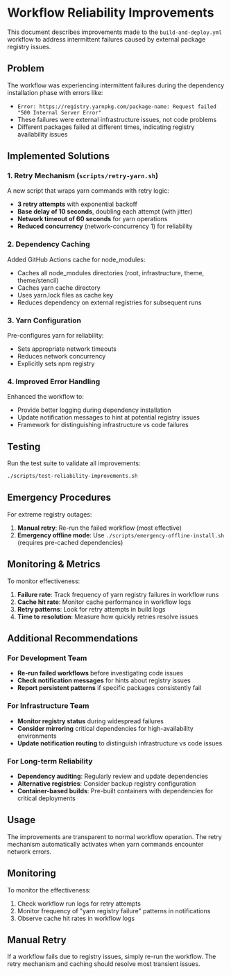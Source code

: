 # Workflow Reliability Improvements

This document describes improvements made to the `build-and-deploy.yml` workflow to address intermittent failures caused by external package registry issues.

## Problem

The workflow was experiencing intermittent failures during the dependency installation phase with errors like:
- `Error: https://registry.yarnpkg.com/package-name: Request failed "500 Internal Server Error"`
- These failures were external infrastructure issues, not code problems
- Different packages failed at different times, indicating registry availability issues

## Implemented Solutions

### 1. Retry Mechanism (`scripts/retry-yarn.sh`)

A new script that wraps yarn commands with retry logic:
- **3 retry attempts** with exponential backoff
- **Base delay of 10 seconds**, doubling each attempt (with jitter)
- **Network timeout of 60 seconds** for yarn operations
- **Reduced concurrency** (network-concurrency 1) for reliability

### 2. Dependency Caching

Added GitHub Actions cache for node_modules:
- Caches all node_modules directories (root, infrastructure, theme, theme/stencil)
- Caches yarn cache directory
- Uses yarn.lock files as cache key
- Reduces dependency on external registries for subsequent runs

### 3. Yarn Configuration

Pre-configures yarn for reliability:
- Sets appropriate network timeouts
- Reduces network concurrency
- Explicitly sets npm registry

### 4. Improved Error Handling

Enhanced the workflow to:
- Provide better logging during dependency installation
- Update notification messages to hint at potential registry issues
- Framework for distinguishing infrastructure vs code failures

## Testing

Run the test suite to validate all improvements:
```bash
./scripts/test-reliability-improvements.sh
```

## Emergency Procedures

For extreme registry outages:
1. **Manual retry**: Re-run the failed workflow (most effective)
2. **Emergency offline mode**: Use `./scripts/emergency-offline-install.sh` (requires pre-cached dependencies)

## Monitoring & Metrics

To monitor effectiveness:
1. **Failure rate**: Track frequency of yarn registry failures in workflow runs
2. **Cache hit rate**: Monitor cache performance in workflow logs
3. **Retry patterns**: Look for retry attempts in build logs
4. **Time to resolution**: Measure how quickly retries resolve issues

## Additional Recommendations

### For Development Team
- **Re-run failed workflows** before investigating code issues
- **Check notification messages** for hints about registry issues
- **Report persistent patterns** if specific packages consistently fail

### For Infrastructure Team
- **Monitor registry status** during widespread failures
- **Consider mirroring** critical dependencies for high-availability environments  
- **Update notification routing** to distinguish infrastructure vs code issues

### For Long-term Reliability
- **Dependency auditing**: Regularly review and update dependencies
- **Alternative registries**: Consider backup registry configuration
- **Container-based builds**: Pre-built containers with dependencies for critical deployments

## Usage

The improvements are transparent to normal workflow operation. The retry mechanism automatically activates when yarn commands encounter network errors.

## Monitoring

To monitor the effectiveness:
1. Check workflow run logs for retry attempts
2. Monitor frequency of "yarn registry failure" patterns in notifications
3. Observe cache hit rates in workflow logs

## Manual Retry

If a workflow fails due to registry issues, simply re-run the workflow. The retry mechanism and caching should resolve most transient issues.